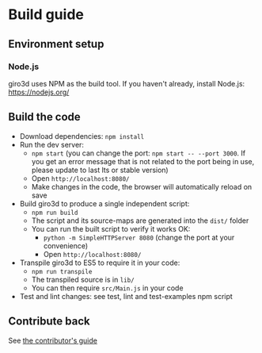 # Build guide

## Environment setup

### Node.js

giro3d uses NPM as the build tool. If you haven't already, install Node.js: https://nodejs.org/

## Build the code

* Download dependencies: `npm install`
* Run the dev server:
   * `npm start` (you can change the port: `npm start -- --port 3000`. If you get an error message that is not related to the port being in use, please update to last lts or stable version)
   * Open `http://localhost:8080/`
   * Make changes in the code, the browser will automatically reload on save
* Build giro3d to produce a single independent script:
   * `npm run build`
   * The script and its source-maps are generated into the `dist/` folder
   * You can run the built script to verify it works OK:
      * `python -m SimpleHTTPServer 8080` (change the port at your convenience)
      * Open `http://localhost:8080/`
* Transpile giro3d to ES5 to require it in your code:
   * `npm run transpile`
   * The transpiled source is in `lib/`
   * You can then require `src/Main.js` in your code
* Test and lint changes: see test, lint and test-examples npm script


## Contribute back

See [the contributor's guide](CONTRIBUTING.md)
